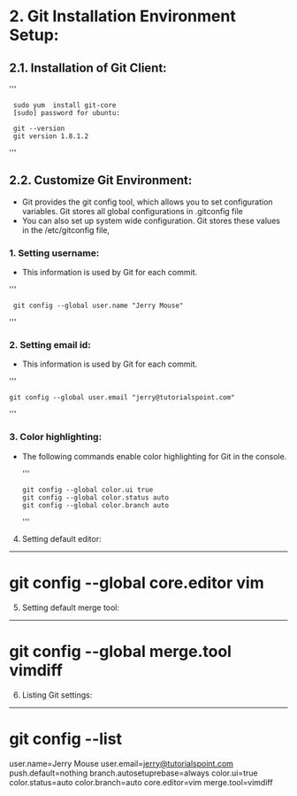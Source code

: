 
# 2. Git Installation  Environment Setup:


## 2.1. Installation of Git Client:

   '''
   
     sudo yum  install git-core
     [sudo] password for ubuntu:

     git --version
     git version 1.8.1.2
 '''

## 2.2. Customize Git Environment:

+ Git provides the git config tool, which allows you to set configuration variables. Git stores all global configurations in .gitconfig file
+ You can also set up system wide configuration. Git stores these values in the /etc/gitconfig file,


### 1. Setting username:

+ This information is used by Git for each commit.
 
 '''
 
 
     git config --global user.name "Jerry Mouse"
  '''

### 2. Setting email id:

+ This information is used by Git for each commit.

 '''
 
    git config --global user.email "jerry@tutorialspoint.com"
 
 '''

### 3. Color highlighting:

+ The following commands enable color highlighting for Git in the console.

  '''

      git config --global color.ui true
      git config --global color.status auto
      git config --global color.branch auto
  
  '''


4. Setting default editor:
---------------------------
# git config --global core.editor vim



5. Setting default merge tool:
-------------------------------
# git config --global merge.tool vimdiff


6. Listing Git settings:
-------------------------

# git config --list

user.name=Jerry Mouse
user.email=jerry@tutorialspoint.com
push.default=nothing
branch.autosetuprebase=always
color.ui=true
color.status=auto
color.branch=auto
core.editor=vim
merge.tool=vimdiff

